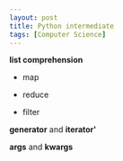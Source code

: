 ```yaml
---
layout: post
title: Python intermediate
tags: [Computer Science]
---
```


**list comprehension**

- map

- reduce

- filter



**generator** and **iterator'**



**args** and **kwargs**
